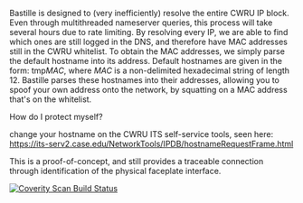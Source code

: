 Bastille is designed to (very inefficiently) resolve the entire CWRU IP block.
Even through multithreaded nameserver queries, this process will take several hours due to rate limiting.
By resolving every IP, we are able to find which ones are still logged in the DNS, and therefore
have MAC addresses still in the CWRU whitelist.
To obtain the MAC addresses, we simply parse the default hostname into its address.
Default hostnames are given in the form: tmp*MAC*, where *MAC* is a non-delimited hexadecimal
string of length 12.
Bastille parses these hostnames into their addresses, allowing you to spoof your own address onto the network, by squatting
on a MAC address that's on the whitelist.


How do I protect myself?

change your hostname on the CWRU ITS self-service tools, seen here:
https://its-serv2.case.edu/NetworkTools/IPDB/hostnameRequestFrame.html


This is a proof-of-concept, and still provides a traceable connection through identification of the physical faceplate interface.

<a href="https://scan.coverity.com/projects/5800">
  <img alt="Coverity Scan Build Status"
       src="https://scan.coverity.com/projects/5800/badge.svg"/>
</a>
